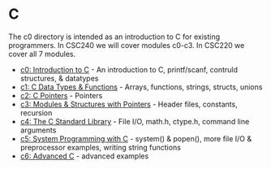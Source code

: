 # C

The c0 directory is intended as an introduction to C for existing programmers.  In CSC240 we will cover modules c0-c3.  In CSC220 we cover all 7 modules.

- [c0: Introduction to C](c0\README.md) - An introduction to C, printf/scanf, contruld structures, & datatypes
- [c1: C Data Types & Functions](c1\README.md) - Arrays, functions, strings, structs, unions
- [c2: C Pointers](c2\README.md) - Pointers
- [c3: Modules & Structures with Pointers](c3\README.md) - Header files, constants, recursion
- [c4: The C Standard Library](c4\README.md) - File I/O, math.h, ctype.h, command line arguments
- [c5: System Programming with C](c5\README.md) - system() & popen(), more file I/O & preprocessor examples, writing string functions
- [c6: Advanced C](c6\README.md) - advanced examples

